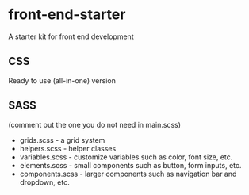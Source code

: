 # front-end-starter
A starter kit for front end development

## CSS
Ready to use (all-in-one) version

## SASS
(comment out the one you do not need in main.scss)
* grids.scss - a grid system
* helpers.scss - helper classes
* variables.scss - customize variables such as color, font size, etc.
* elements.scss - small components such as button, form inputs, etc.
* components.scss - larger components such as navigation bar and dropdown, etc.